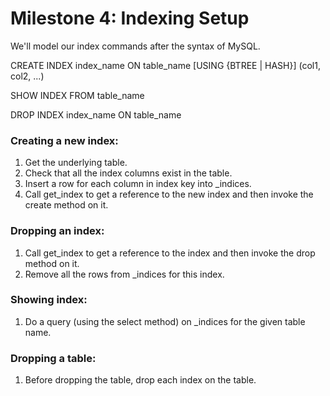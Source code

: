 # Milestone 4: Indexing Setup

We'll model our index commands after the syntax of MySQL.

CREATE INDEX index_name ON table_name [USING {BTREE | HASH}] (col1, col2, ...)

SHOW INDEX FROM table_name

DROP INDEX index_name ON table_name

### Creating a new index:

1. Get the underlying table. 
2. Check that all the index columns exist in the table.
3. Insert a row for each column in index key into _indices. 
4. Call get_index to get a reference to the new index and then invoke the create method on it.

###  Dropping an index:

1. Call get_index to get a reference to the index and then invoke the drop method on it.
2. Remove all the rows from _indices for this index.

### Showing index:

1. Do a query (using the select method) on _indices for the given table name.

### Dropping a table:

1. Before dropping the table, drop each index on the table.
